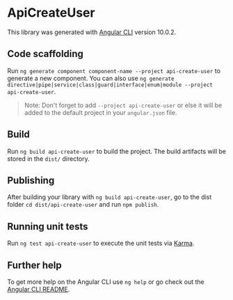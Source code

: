# ApiCreateUser

This library was generated with [Angular CLI](https://github.com/angular/angular-cli) version 10.0.2.

## Code scaffolding

Run `ng generate component component-name --project api-create-user` to generate a new component. You can also use `ng generate directive|pipe|service|class|guard|interface|enum|module --project api-create-user`.
> Note: Don't forget to add `--project api-create-user` or else it will be added to the default project in your `angular.json` file. 

## Build

Run `ng build api-create-user` to build the project. The build artifacts will be stored in the `dist/` directory.

## Publishing

After building your library with `ng build api-create-user`, go to the dist folder `cd dist/api-create-user` and run `npm publish`.

## Running unit tests

Run `ng test api-create-user` to execute the unit tests via [Karma](https://karma-runner.github.io).

## Further help

To get more help on the Angular CLI use `ng help` or go check out the [Angular CLI README](https://github.com/angular/angular-cli/blob/master/README.md).
